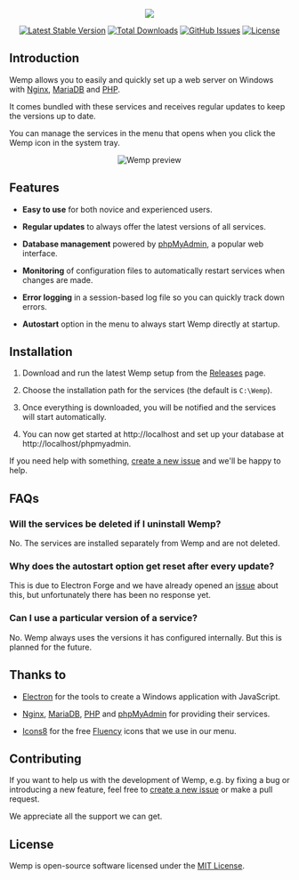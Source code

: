 <p align="center"><img src="https://user-images.githubusercontent.com/69470382/125867402-6a8af134-1e03-4d98-b1df-c347a2849c4e.png"></p>

<p align="center">
<a href="https://github.com/electronfriends/wemp/releases/latest"><img src="https://img.shields.io/github/v/release/electronfriends/wemp.svg?style=flat-square" alt="Latest Stable Version"></a>
<a href="https://github.com/electronfriends/wemp/releases"><img src="https://img.shields.io/github/downloads/electronfriends/wemp/total.svg?style=flat-square" alt="Total Downloads"></a>
<a href="https://github.com/electronfriends/wemp/issues"><img src="https://img.shields.io/github/issues/electronfriends/wemp.svg?style=flat-square" alt="GitHub Issues"></a>
<a href="LICENSE"><img src="https://img.shields.io/github/license/electronfriends/wemp.svg?style=flat-square" alt="License"></a>
</p>

## Introduction

Wemp allows you to easily and quickly set up a web server on Windows with [Nginx](https://nginx.org), [MariaDB](https://mariadb.org) and [PHP](https://php.net).

It comes bundled with these services and receives regular updates to keep the versions up to date.

You can manage the services in the menu that opens when you click the Wemp icon in the system tray.

<p align="center"><img src="https://github.com/electronfriends/wemp/assets/69470382/ef05b121-1b4d-4a9e-aedd-35961e666d78" alt="Wemp preview"></p>

## Features

- **Easy to use** for both novice and experienced users.

- **Regular updates** to always offer the latest versions of all services.

- **Database management** powered by [phpMyAdmin](https://www.phpmyadmin.net), a popular web interface.

- **Monitoring** of configuration files to automatically restart services when changes are made.

- **Error logging** in a session-based log file so you can quickly track down errors.

- **Autostart** option in the menu to always start Wemp directly at startup.

## Installation

1. Download and run the latest Wemp setup from the [Releases](https://github.com/electronfriends/wemp/releases/latest) page.

2. Choose the installation path for the services (the default is `C:\Wemp`).

3. Once everything is downloaded, you will be notified and the services will start automatically.

4. You can now get started at http://localhost and set up your database at http://localhost/phpmyadmin.

If you need help with something, [create a new issue](https://github.com/electronfriends/wemp/issues/new) and we'll be happy to help.

## FAQs

### Will the services be deleted if I uninstall Wemp?

No. The services are installed separately from Wemp and are not deleted.

### Why does the autostart option get reset after every update?

This is due to Electron Forge and we have already opened an [issue](https://github.com/electron/forge/issues/3333) about this, but unfortunately there has been no response yet.

### Can I use a particular version of a service?

No. Wemp always uses the versions it has configured internally. But this is planned for the future.

## Thanks to

- [Electron](https://www.electronjs.org) for the tools to create a Windows application with JavaScript.

- [Nginx](https://nginx.org), [MariaDB](https://mariadb.org), [PHP](https://php.net) and [phpMyAdmin](https://www.phpmyadmin.net) for providing their services.

- [Icons8](https://icons8.com) for the free [Fluency](https://icons8.com/icons/fluency) icons that we use in our menu.

## Contributing

If you want to help us with the development of Wemp, e.g. by fixing a bug or introducing a new feature, feel free to [create a new issue](https://github.com/electronfriends/wemp/issues/new) or make a pull request.

We appreciate all the support we can get.

## License

Wemp is open-source software licensed under the [MIT License](LICENSE).
